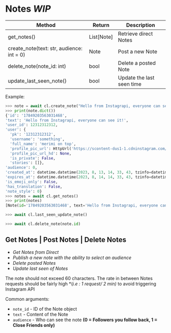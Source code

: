 # Notes *WIP*

| Method                      | Return            | Description                     |
| --------------------------- | ----------------- | ------------------------------- |
| get_notes()                 | List[Note]        | Retrieve direct Notes           |
| create_note(text: str, audience: int = 0) | Note | Post a new Note                 |
| delete_note(note_id: int)   | bool              | Delete a posted Note            |
| update_last_seen_note()     | bool              | Update the last seen time |

Example:

``` python
>>> note = await cl.create_note("Hello from Instagrapi, everyone can see it!", 0)
>>> print(note.dict())
{'id': '17849203563031468',
'text': 'Hello from Instagrapi, everyone can see it!',
'user_id': 12312312312,
'user': {
  'pk': '12312312312',
  'username': 'something',
  'full_name': 'merimi on top',
  'profile_pic_url': HttpUrl('https://scontent-dus1-1.cdninstagram.com/v/t51.2885-19/364347953_6289474204435297_7603222331512295081_n.jpg?stp=dst-jpg_s150x150&_nc_ht=scontent-dus1-1.cdninstagram.com&_nc_cat=101&_nc_ohc=DVaE0MQwn0YAX8-S8dm&edm=AE-H4JwBAAAA&ccb=7-5&oh=00_AfAnH4mHGMl7B5tqzU7b9PMz9qSC4QE_-EX067lwPHnN1w&oe=64DDA1CB&_nc_sid=cff473', ),
  'profile_pic_url_hd': None,
  'is_private': False,
  'stories': []},
'audience': 0,
'created_at': datetime.datetime(2023, 8, 13, 14, 33, 43, tzinfo=datetime.timezone.utc),
'expires_at': datetime.datetime(2023, 8, 14, 14, 33, 43, tzinfo=datetime.timezone.utc),
'is_emoji_only': False,
'has_translation': False,
'note_style': 0}
>>> notes = await cl.get_notes()
>>> print(notes)
[Note(id='17849203563031468', text='Hello from Instagrapi, everyone can see it!', ..., has_translation=False, note_style=0), Note(id='17902958207826742', text='Am so happy 💃💃💃💃🙈🤭', ..., has_translation=False, note_style=0)]

>>> await cl.last_seen_update_note()

>>> await cl.delete_note(note.id)
```

## Get Notes  |  Post Notes  |  Delete Notes
- *Get Notes from Direct*
- *Publish a new note with the ability to select an audience*
- *Delete posted Notes*
- *Update last seen of Notes*

The note should not exceed 60 characters. The rate in between Notes requests should be fairly high *(*i.e : 1 request/ 2 min)* to avoid triggering Instagram API

Common arguments:

* `note_id` - ID of the Note object
* `text` - Content of the Note
* `audience` - Who can see the note **(0 = Followers you follow back, 1 = Close Friends only)**
